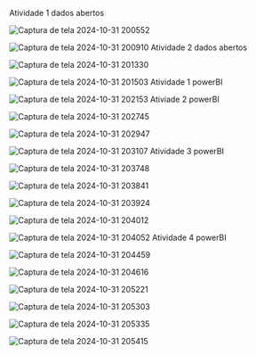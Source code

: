 Atividade 1 dados abertos 

![Captura de tela 2024-10-31 200552](https://github.com/user-attachments/assets/b153e182-bf04-4498-a288-79fb7b8613b4)

![Captura de tela 2024-10-31 200910](https://github.com/user-attachments/assets/26d1b26e-9381-42b3-b675-b82de1d69de7)
Atividade 2 dados abertos

![Captura de tela 2024-10-31 201330](https://github.com/user-attachments/assets/915e90bb-8d3b-4543-80e0-11c46cce23af)

![Captura de tela 2024-10-31 201503](https://github.com/user-attachments/assets/22c24666-3aae-40ce-a4d2-dbc60592feba)
Atividade 1 powerBI

![Captura de tela 2024-10-31 202153](https://github.com/user-attachments/assets/149fce2b-0a7f-44f6-9b45-bf8456cc3027)
Ativiade 2 powerBI

![Captura de tela 2024-10-31 202745](https://github.com/user-attachments/assets/851bd890-e9ad-4c31-89a7-c21540533c39)

![Captura de tela 2024-10-31 202947](https://github.com/user-attachments/assets/bbeab0fb-3ab5-470d-8a83-ac1e4df41745)

![Captura de tela 2024-10-31 203107](https://github.com/user-attachments/assets/548ada8d-4831-4e13-a00a-74d1450d667d)
Atividade 3 powerBI

![Captura de tela 2024-10-31 203748](https://github.com/user-attachments/assets/6f5efc8f-4d4f-42e0-982c-f98a676d09e3)

![Captura de tela 2024-10-31 203841](https://github.com/user-attachments/assets/4237022d-8c9c-488d-9b32-3465260cea14)

![Captura de tela 2024-10-31 203924](https://github.com/user-attachments/assets/98db8749-3319-4385-8cc7-f2d1e2899c95)

![Captura de tela 2024-10-31 204012](https://github.com/user-attachments/assets/317ae0e5-d970-4fab-a4ee-68c9070de284)

![Captura de tela 2024-10-31 204052](https://github.com/user-attachments/assets/0725c858-61b7-4af2-b84b-fe0b04699dc6)
Atividade 4 powerBI

![Captura de tela 2024-10-31 204459](https://github.com/user-attachments/assets/6cb5211b-80ef-4efc-9367-30a78ba19644)

![Captura de tela 2024-10-31 204616](https://github.com/user-attachments/assets/9f4178f7-4069-4187-95a1-11ecca5b6598)

![Captura de tela 2024-10-31 205221](https://github.com/user-attachments/assets/b9d82998-ec75-4cac-9d12-0562b0bd9714)

![Captura de tela 2024-10-31 205303](https://github.com/user-attachments/assets/def7295a-2d8c-48d0-bda7-5577d7c4a88a)

![Captura de tela 2024-10-31 205335](https://github.com/user-attachments/assets/f2fafb8e-4b0c-4bca-bffe-5f2a00efb1e3)

![Captura de tela 2024-10-31 205415](https://github.com/user-attachments/assets/76b35d80-2f67-4f4d-a6ab-93e9085f7879)
